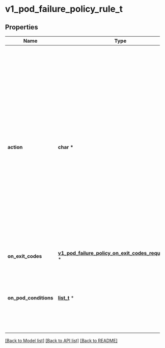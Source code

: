 # v1_pod_failure_policy_rule_t

## Properties
Name | Type | Description | Notes
------------ | ------------- | ------------- | -------------
**action** | **char \*** | Specifies the action taken on a pod failure when the requirements are satisfied. Possible values are:  - FailJob: indicates that the pod&#39;s job is marked as Failed and all   running pods are terminated. - FailIndex: indicates that the pod&#39;s index is marked as Failed and will   not be restarted.   This value is beta-level. It can be used when the   &#x60;JobBackoffLimitPerIndex&#x60; feature gate is enabled (enabled by default). - Ignore: indicates that the counter towards the .backoffLimit is not   incremented and a replacement pod is created. - Count: indicates that the pod is handled in the default way - the   counter towards the .backoffLimit is incremented. Additional values are considered to be added in the future. Clients should react to an unknown action by skipping the rule. | 
**on_exit_codes** | [**v1_pod_failure_policy_on_exit_codes_requirement_t**](v1_pod_failure_policy_on_exit_codes_requirement.md) \* |  | [optional] 
**on_pod_conditions** | [**list_t**](v1_pod_failure_policy_on_pod_conditions_pattern.md) \* | Represents the requirement on the pod conditions. The requirement is represented as a list of pod condition patterns. The requirement is satisfied if at least one pattern matches an actual pod condition. At most 20 elements are allowed. | [optional] 

[[Back to Model list]](../README.md#documentation-for-models) [[Back to API list]](../README.md#documentation-for-api-endpoints) [[Back to README]](../README.md)


